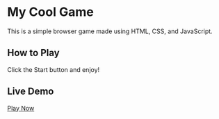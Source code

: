 # My Cool Game

This is a simple browser game made using HTML, CSS, and JavaScript.

## How to Play
Click the Start button and enjoy!

## Live Demo
[Play Now](https://yourusername.github.io/your-repo-name/)
